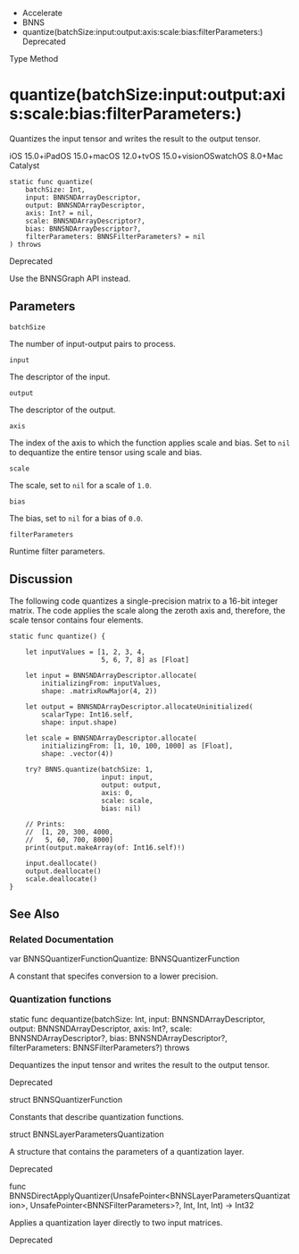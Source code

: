 

- Accelerate
- BNNS
-  quantize(batchSize:input:output:axis:scale:bias:filterParameters:) Deprecated

Type Method

# quantize(batchSize:input:output:axis:scale:bias:filterParameters:)

Quantizes the input tensor and writes the result to the output tensor.

iOS 15.0+iPadOS 15.0+macOS 12.0+tvOS 15.0+visionOSwatchOS 8.0+Mac Catalyst

``` source
static func quantize(
    batchSize: Int,
    input: BNNSNDArrayDescriptor,
    output: BNNSNDArrayDescriptor,
    axis: Int? = nil,
    scale: BNNSNDArrayDescriptor?,
    bias: BNNSNDArrayDescriptor?,
    filterParameters: BNNSFilterParameters? = nil
) throws
```

Deprecated

Use the BNNSGraph API instead.

## Parameters 

`batchSize`  

The number of input-output pairs to process.

`input`  

The descriptor of the input.

`output`  

The descriptor of the output.

`axis`  

The index of the axis to which the function applies scale and bias. Set to `nil` to dequantize the entire tensor using scale and bias.

`scale`  

The scale, set to `nil` for a scale of `1.0`.

`bias`  

The bias, set to `nil` for a bias of `0.0`.

`filterParameters`  

Runtime filter parameters.

## Discussion

The following code quantizes a single-precision matrix to a 16-bit integer matrix. The code applies the scale along the zeroth axis and, therefore, the scale tensor contains four elements.

```
static func quantize() {

    let inputValues = [1, 2, 3, 4,
                       5, 6, 7, 8] as [Float]

    let input = BNNSNDArrayDescriptor.allocate(
        initializingFrom: inputValues,
        shape: .matrixRowMajor(4, 2))

    let output = BNNSNDArrayDescriptor.allocateUninitialized(
        scalarType: Int16.self,
        shape: input.shape)

    let scale = BNNSNDArrayDescriptor.allocate(
        initializingFrom: [1, 10, 100, 1000] as [Float],
        shape: .vector(4))

    try? BNNS.quantize(batchSize: 1,
                       input: input,
                       output: output,
                       axis: 0,
                       scale: scale,
                       bias: nil)

    // Prints:
    //  [1, 20, 300, 4000,
    //   5, 60, 700, 8000]
    print(output.makeArray(of: Int16.self)!)

    input.deallocate()
    output.deallocate()
    scale.deallocate()
}
```

## See Also

### Related Documentation

var BNNSQuantizerFunctionQuantize: BNNSQuantizerFunction

A constant that specifes conversion to a lower precision.

### Quantization functions

static func dequantize(batchSize: Int, input: BNNSNDArrayDescriptor, output: BNNSNDArrayDescriptor, axis: Int?, scale: BNNSNDArrayDescriptor?, bias: BNNSNDArrayDescriptor?, filterParameters: BNNSFilterParameters?) throws

Dequantizes the input tensor and writes the result to the output tensor.

Deprecated

struct BNNSQuantizerFunction

Constants that describe quantization functions.

struct BNNSLayerParametersQuantization

A structure that contains the parameters of a quantization layer.

Deprecated

func BNNSDirectApplyQuantizer(UnsafePointer&lt;BNNSLayerParametersQuantization>, UnsafePointer&lt;BNNSFilterParameters>?, Int, Int, Int) -> Int32

Applies a quantization layer directly to two input matrices.

Deprecated

